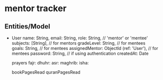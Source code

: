 # mentor tracker

## Entities/Model

- User 
  name: String,
  email: String,
  role: String, // 'mentor' or 'mentee'
  subjects: [String], // for mentors
  gradeLevel: String, // for mentees
  goals: String,      // for mentees
  assignedMentor: ObjectId (ref: 'User'), // for mentees
  password: String, // if using authentication
  createdAt: Date

  prayers
    fajr: 
    dhuhr:
    asr: 
    maghrib: 
    isha:

    bookPagesRead
    quranPagesRead